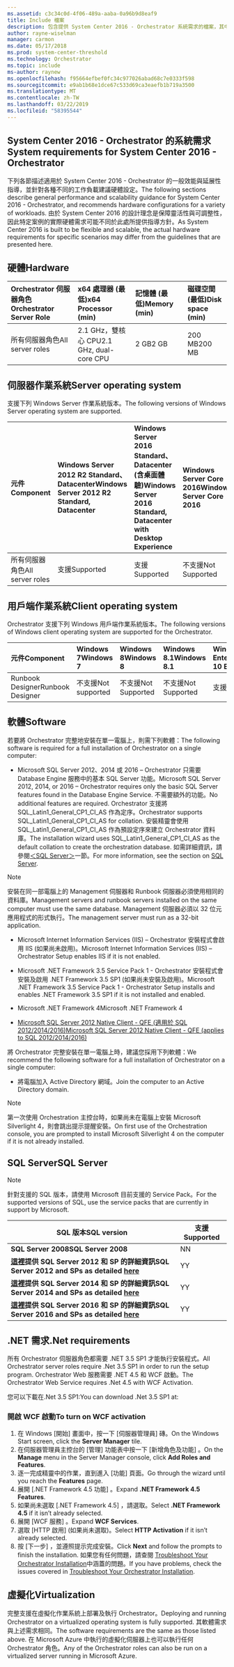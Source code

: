 ```yaml
---
ms.assetid: c3c34c0d-4f06-489a-aaba-0a96b9d8eaf9
title: Include 檔案
description: 包含提供 System Center 2016 - Orchestrator 系統需求的檔案，其中也包含設計規劃 Orchestrator 部署時所要考量的一般效能和延展性指導。
author: rayne-wiselman
manager: carmon
ms.date: 05/17/2018
ms.prod: system-center-threshold
ms.technology: Orchestrator
ms.topic: include
ms-author: raynew
ms.openlocfilehash: f95664efbef0fc34c977026abad68c7e0333f598
ms.sourcegitcommit: e9ab1b68e1dce67c533d69ca3eaefb1b719a3500
ms.translationtype: MT
ms.contentlocale: zh-TW
ms.lasthandoff: 03/22/2019
ms.locfileid: "58395544"
---
```

## <a name="system-requirements-for-system-center-2016---orchestrator"></a><span data-ttu-id="990a0-103">System Center 2016 - Orchestrator 的系統需求</span><span class="sxs-lookup"><span data-stu-id="990a0-103">System requirements for System Center 2016 - Orchestrator</span></span>

<span data-ttu-id="990a0-104">下列各節描述適用於 System Center 2016 - Orchestrator 的一般效能與延展性指導，並針對各種不同的工作負載建議硬體設定。</span><span class="sxs-lookup"><span data-stu-id="990a0-104">The following sections describe general performance and scalability guidance for System Center 2016 - Orchestrator, and recommends hardware configurations for a variety of workloads.</span></span> <span data-ttu-id="990a0-105">由於 System Center 2016 的設計理念是保障靈活性與可調整性，因此特定案例的實際硬體需求可能不同於此處所提供指導方針。</span><span class="sxs-lookup"><span data-stu-id="990a0-105">As System Center 2016 is built to be flexible and scalable, the actual hardware requirements for specific scenarios may differ from the guidelines that are presented here.</span></span>

## <a name="hardware"></a><span data-ttu-id="990a0-106">硬體</span><span class="sxs-lookup"><span data-stu-id="990a0-106">Hardware</span></span>

| <span data-ttu-id="990a0-107">Orchestrator 伺服器角色</span><span class="sxs-lookup"><span data-stu-id="990a0-107">Orchestrator Server Role</span></span> | <span data-ttu-id="990a0-108">x64 處理器 (最低)</span><span class="sxs-lookup"><span data-stu-id="990a0-108">x64 Processor (min)</span></span> | <span data-ttu-id="990a0-109">記憶體 (最低)</span><span class="sxs-lookup"><span data-stu-id="990a0-109">Memory (min)</span></span> | <span data-ttu-id="990a0-110">磁碟空間 (最低)</span><span class="sxs-lookup"><span data-stu-id="990a0-110">Disk space (min)</span></span> |
|:-----|:----|:---- |:---- |
|<span data-ttu-id="990a0-111">所有伺服器角色</span><span class="sxs-lookup"><span data-stu-id="990a0-111">All server roles</span></span>|<span data-ttu-id="990a0-112">2.1 GHz，雙核心 CPU</span><span class="sxs-lookup"><span data-stu-id="990a0-112">2.1 GHz, dual-core CPU</span></span> |<span data-ttu-id="990a0-113">2 GB</span><span class="sxs-lookup"><span data-stu-id="990a0-113">2 GB</span></span>|<span data-ttu-id="990a0-114">200 MB</span><span class="sxs-lookup"><span data-stu-id="990a0-114">200 MB</span></span>

## <a name="server-operating-system"></a><span data-ttu-id="990a0-115">伺服器作業系統</span><span class="sxs-lookup"><span data-stu-id="990a0-115">Server operating system</span></span>

<span data-ttu-id="990a0-116">支援下列 Windows Server 作業系統版本。</span><span class="sxs-lookup"><span data-stu-id="990a0-116">The following versions of Windows Server operating system are supported.</span></span>

| <span data-ttu-id="990a0-117">元件</span><span class="sxs-lookup"><span data-stu-id="990a0-117">Component</span></span> | <span data-ttu-id="990a0-118">Windows Server 2012 R2 Standard、Datacenter</span><span class="sxs-lookup"><span data-stu-id="990a0-118">Windows Server 2012 R2 Standard, Datacenter</span></span> | <span data-ttu-id="990a0-119">Windows Server 2016 Standard、Datacenter (含桌面體驗)</span><span class="sxs-lookup"><span data-stu-id="990a0-119">Windows Server 2016 Standard, Datacenter with Desktop Experience</span></span> | <span data-ttu-id="990a0-120">Windows Server Core 2016</span><span class="sxs-lookup"><span data-stu-id="990a0-120">Windows Server Core 2016</span></span> |
|:--- |:---|:--- |:--- |
|<span data-ttu-id="990a0-121">所有伺服器角色</span><span class="sxs-lookup"><span data-stu-id="990a0-121">All server roles</span></span>|<span data-ttu-id="990a0-122">支援</span><span class="sxs-lookup"><span data-stu-id="990a0-122">Supported</span></span>|<span data-ttu-id="990a0-123">支援</span><span class="sxs-lookup"><span data-stu-id="990a0-123">Supported</span></span>|<span data-ttu-id="990a0-124">不支援</span><span class="sxs-lookup"><span data-stu-id="990a0-124">Not Supported</span></span>


## <a name="client-operating-system"></a><span data-ttu-id="990a0-125">用戶端作業系統</span><span class="sxs-lookup"><span data-stu-id="990a0-125">Client operating system</span></span>

<span data-ttu-id="990a0-126">Orchestrator 支援下列 Windows 用戶端作業系統版本。</span><span class="sxs-lookup"><span data-stu-id="990a0-126">The following versions of Windows client operating system are supported for the Orchestrator.</span></span>

|<span data-ttu-id="990a0-127">元件</span><span class="sxs-lookup"><span data-stu-id="990a0-127">Component</span></span>| <span data-ttu-id="990a0-128">Windows 7</span><span class="sxs-lookup"><span data-stu-id="990a0-128">Windows 7</span></span> | <span data-ttu-id="990a0-129">Windows 8</span><span class="sxs-lookup"><span data-stu-id="990a0-129">Windows 8</span></span> | <span data-ttu-id="990a0-130">Windows 8.1</span><span class="sxs-lookup"><span data-stu-id="990a0-130">Windows 8.1</span></span> | <span data-ttu-id="990a0-131">Windows 10 Enterprise</span><span class="sxs-lookup"><span data-stu-id="990a0-131">Windows 10 Enterprise</span></span> |
|:--- |:---|:--- |:--- |:---|
|<span data-ttu-id="990a0-132">Runbook Designer</span><span class="sxs-lookup"><span data-stu-id="990a0-132">Runbook Designer</span></span>|<span data-ttu-id="990a0-133">不支援</span><span class="sxs-lookup"><span data-stu-id="990a0-133">Not supported</span></span>|<span data-ttu-id="990a0-134">不支援</span><span class="sxs-lookup"><span data-stu-id="990a0-134">Not Supported</span></span>|<span data-ttu-id="990a0-135">不支援</span><span class="sxs-lookup"><span data-stu-id="990a0-135">Not Supported</span></span>|<span data-ttu-id="990a0-136">支援</span><span class="sxs-lookup"><span data-stu-id="990a0-136">Supported</span></span>

## <a name="software"></a><span data-ttu-id="990a0-137">軟體</span><span class="sxs-lookup"><span data-stu-id="990a0-137">Software</span></span>

<span data-ttu-id="990a0-138">若要將 Orchestrator 完整地安裝在單一電腦上，則需下列軟體：</span><span class="sxs-lookup"><span data-stu-id="990a0-138">The following software is required for a full installation of Orchestrator on a single computer:</span></span>

* <span data-ttu-id="990a0-139">Microsoft SQL Server 2012、2014 或 2016 – Orchestrator 只需要 Database Engine 服務中的基本 SQL Server 功能。</span><span class="sxs-lookup"><span data-stu-id="990a0-139">Microsoft SQL Server 2012, 2014, or 2016 – Orchestrator requires only the basic SQL Server features found in the Database Engine Service.</span></span> <span data-ttu-id="990a0-140">不需要額外的功能。</span><span class="sxs-lookup"><span data-stu-id="990a0-140">No additional features are required.</span></span> <span data-ttu-id="990a0-141">Orchestrator 支援將 SQL_Latin1_General_CP1_CI_AS 作為定序。</span><span class="sxs-lookup"><span data-stu-id="990a0-141">Orchestrator supports SQL_Latin1_General_CP1_CI_AS for collation.</span></span> <span data-ttu-id="990a0-142">安裝精靈會使用 SQL_Latin1_General_CP1_CI_AS 作為預設定序來建立 Orchestrator 資料庫。</span><span class="sxs-lookup"><span data-stu-id="990a0-142">The installation wizard uses SQL_Latin1_General_CP1_CI_AS as the default collation to create the orchestration database.</span></span> <span data-ttu-id="990a0-143">如需詳細資訊，請參閱[＜SQL Server＞](#sql-server)一節。</span><span class="sxs-lookup"><span data-stu-id="990a0-143">For more information, see the section on [SQL Server](#sql-server).</span></span>

> [!NOTE]
> <span data-ttu-id="990a0-144">安裝在同一部電腦上的 Management 伺服器和 Runbook 伺服器必須使用相同的資料庫。</span><span class="sxs-lookup"><span data-stu-id="990a0-144">Management servers and runbook servers installed on the same computer must use the same database.</span></span> <span data-ttu-id="990a0-145">Management 伺服器必須以 32 位元應用程式的形式執行。</span><span class="sxs-lookup"><span data-stu-id="990a0-145">The management server must run as a 32-bit application.</span></span>

* <span data-ttu-id="990a0-146">Microsoft Internet Information Services (IIS) – Orchestrator 安裝程式會啟用 IIS (如果尚未啟用)。</span><span class="sxs-lookup"><span data-stu-id="990a0-146">Microsoft Internet Information Services (IIS) – Orchestrator Setup enables IIS if it is not enabled.</span></span>

* <span data-ttu-id="990a0-147">Microsoft .NET Framework 3.5 Service Pack 1 - Orchestrator 安裝程式會安裝及啟用 .NET Framework 3.5 SP1 (如果尚未安裝及啟用)。</span><span class="sxs-lookup"><span data-stu-id="990a0-147">Microsoft .NET Framework 3.5 Service Pack 1 - Orchestrator Setup installs and enables .NET Framework 3.5 SP1 if it is not installed and enabled.</span></span>

* <span data-ttu-id="990a0-148">Microsoft .NET Framework 4</span><span class="sxs-lookup"><span data-stu-id="990a0-148">Microsoft .NET Framework 4</span></span>
* [<span data-ttu-id="990a0-149">Microsoft SQL Server 2012 Native Client - QFE (適用於 SQL 2012/2014/2016)</span><span class="sxs-lookup"><span data-stu-id="990a0-149">Microsoft SQL Server 2012 Native Client - QFE   (applies to SQL 2012/2014/2016)</span></span>](https://www.microsoft.com/download/details.aspx?id=50402)

<span data-ttu-id="990a0-150">將 Orchestrator 完整安裝在單一電腦上時，建議您採用下列軟體：</span><span class="sxs-lookup"><span data-stu-id="990a0-150">We recommend the following software for a full installation of Orchestrator on a single computer:</span></span>

* <span data-ttu-id="990a0-151">將電腦加入 Active Directory 網域。</span><span class="sxs-lookup"><span data-stu-id="990a0-151">Join the computer to an Active Directory domain.</span></span>

> [!NOTE]
> <span data-ttu-id="990a0-152">第一次使用 Orchestration 主控台時，如果尚未在電腦上安裝 Microsoft Silverlight 4，則會跳出提示提醒安裝。</span><span class="sxs-lookup"><span data-stu-id="990a0-152">On first use of the Orchestration console, you are prompted to install Microsoft Silverlight 4 on the computer if it is not already installed.</span></span>

## <a name="sql-server"></a><span data-ttu-id="990a0-153">SQL Server</span><span class="sxs-lookup"><span data-stu-id="990a0-153">SQL Server</span></span>

> [!NOTE]
> <span data-ttu-id="990a0-154">針對支援的 SQL 版本，請使用 Microsoft 目前支援的 Service Pack。</span><span class="sxs-lookup"><span data-stu-id="990a0-154">For the supported versions of SQL, use the service packs that are currently in support by Microsoft.</span></span>

<span data-ttu-id="990a0-155">**SQL 版本**</span><span class="sxs-lookup"><span data-stu-id="990a0-155">**SQL version**</span></span> | <span data-ttu-id="990a0-156">**支援**</span><span class="sxs-lookup"><span data-stu-id="990a0-156">**Supported**</span></span>
--- | ---
<span data-ttu-id="990a0-157">**SQL Server 2008**</span><span class="sxs-lookup"><span data-stu-id="990a0-157">**SQL Server 2008**</span></span>| <span data-ttu-id="990a0-158">N</span><span class="sxs-lookup"><span data-stu-id="990a0-158">N</span></span>
<span data-ttu-id="990a0-159">**[這裡](https://support.microsoft.com/en-in/lifecycle/search?alpha=SQL%20server%202012%20service%20pack)提供 SQL Server 2012 和 SP 的詳細資訊**</span><span class="sxs-lookup"><span data-stu-id="990a0-159">**SQL Server 2012 and SPs as detailed [here](https://support.microsoft.com/en-in/lifecycle/search?alpha=SQL%20server%202012%20service%20pack)**</span></span> | <span data-ttu-id="990a0-160">Y</span><span class="sxs-lookup"><span data-stu-id="990a0-160">Y</span></span>
<span data-ttu-id="990a0-161">**[這裡](https://support.microsoft.com/en-in/lifecycle/search?alpha=SQL%20server%202014%20service%20pack)提供 SQL Server 2014 和 SP 的詳細資訊**</span><span class="sxs-lookup"><span data-stu-id="990a0-161">**SQL Server 2014 and SPs as detailed [here](https://support.microsoft.com/en-in/lifecycle/search?alpha=SQL%20server%202014%20service%20pack)**</span></span> | <span data-ttu-id="990a0-162">Y</span><span class="sxs-lookup"><span data-stu-id="990a0-162">Y</span></span>
<span data-ttu-id="990a0-163">**[這裡](https://support.microsoft.com/en-in/lifecycle/search?alpha=SQL%20server%202016%20service%20pack)提供 SQL Server 2016 和 SP 的詳細資訊**</span><span class="sxs-lookup"><span data-stu-id="990a0-163">**SQL Server 2016 and SPs as detailed [here](https://support.microsoft.com/en-in/lifecycle/search?alpha=SQL%20server%202016%20service%20pack)**</span></span> | <span data-ttu-id="990a0-164">Y</span><span class="sxs-lookup"><span data-stu-id="990a0-164">Y</span></span>

## <a name="net-requirements"></a><span data-ttu-id="990a0-165">.NET 需求</span><span class="sxs-lookup"><span data-stu-id="990a0-165">.Net requirements</span></span>

<span data-ttu-id="990a0-166">所有 Orchestrator 伺服器角色都需要 .NET 3.5 SP1 才能執行安裝程式。</span><span class="sxs-lookup"><span data-stu-id="990a0-166">All Orchestrator server roles require .Net 3.5 SP1 in order to run the setup program.</span></span> <span data-ttu-id="990a0-167">Orchestrator Web 服務需要 .NET 4.5 和 WCF 啟動。</span><span class="sxs-lookup"><span data-stu-id="990a0-167">The Orchestrator Web Service requires .Net 4.5 with WCF Activation.</span></span>

<span data-ttu-id="990a0-168">您可以下載在.Net 3.5 SP1:</span><span class="sxs-lookup"><span data-stu-id="990a0-168">You can download .Net 3.5 SP1 at:</span></span>  

### <a name="to-turn-on-wcf-activation"></a><span data-ttu-id="990a0-169">開啟 WCF 啟動</span><span class="sxs-lookup"><span data-stu-id="990a0-169">To turn on WCF activation</span></span>

1. <span data-ttu-id="990a0-170">在 Windows [開始] 畫面中，按一下 [伺服器管理員] 磚。</span><span class="sxs-lookup"><span data-stu-id="990a0-170">On the Windows Start screen, click the **Server Manager** tile.</span></span>
2.  <span data-ttu-id="990a0-171">在伺服器管理員主控台的 [管理]  功能表中按一下 [新增角色及功能] 。</span><span class="sxs-lookup"><span data-stu-id="990a0-171">On the **Manage** menu in the Server Manager console, click **Add Roles and Features**.</span></span>
3.  <span data-ttu-id="990a0-172">逐一完成精靈中的作業，直到進入 [功能]  頁面。</span><span class="sxs-lookup"><span data-stu-id="990a0-172">Go through the wizard until you reach the **Features** page.</span></span>
4.  <span data-ttu-id="990a0-173">展開 [.NET Framework 4.5 功能] 。</span><span class="sxs-lookup"><span data-stu-id="990a0-173">Expand **.NET Framework 4.5 Features**.</span></span>
5.  <span data-ttu-id="990a0-174">如果尚未選取 [.NET Framework 4.5]  ，請選取。</span><span class="sxs-lookup"><span data-stu-id="990a0-174">Select **.NET Framework 4.5** if it isn’t already selected.</span></span>
6.  <span data-ttu-id="990a0-175">展開 [WCF 服務] 。</span><span class="sxs-lookup"><span data-stu-id="990a0-175">Expand **WCF Services**.</span></span>
7.  <span data-ttu-id="990a0-176">選取 [HTTP 啟用]  \(如果尚未選取)。</span><span class="sxs-lookup"><span data-stu-id="990a0-176">Select **HTTP Activation** if it isn’t already selected.</span></span>
8.  <span data-ttu-id="990a0-177">按 [下一步]  ，並遵照提示完成安裝。</span><span class="sxs-lookup"><span data-stu-id="990a0-177">Click **Next** and follow the prompts to finish the installation.</span></span> <span data-ttu-id="990a0-178">如果您有任何問題，請查閱 [Troubleshoot Your Orchestrator Installation](https://technet.microsoft.com/library/hh546549.aspx)中涵蓋的問題。</span><span class="sxs-lookup"><span data-stu-id="990a0-178">If you have problems, check the issues covered in [Troubleshoot Your Orchestrator Installation](https://technet.microsoft.com/library/hh546549.aspx).</span></span>


## <a name="virtualization"></a><span data-ttu-id="990a0-179">虛擬化</span><span class="sxs-lookup"><span data-stu-id="990a0-179">Virtualization</span></span>

<span data-ttu-id="990a0-180">完整支援在虛擬化作業系統上部署及執行 Orchestrator。</span><span class="sxs-lookup"><span data-stu-id="990a0-180">Deploying and running Orchestrator on a virtualized operating system is fully supported.</span></span> <span data-ttu-id="990a0-181">其軟體需求與上述需求相同。</span><span class="sxs-lookup"><span data-stu-id="990a0-181">The software requirements are the same as those listed above.</span></span> <span data-ttu-id="990a0-182">在 Microsoft Azure 中執行的虛擬化伺服器上也可以執行任何 Orchestrator 角色。</span><span class="sxs-lookup"><span data-stu-id="990a0-182">Any of the Orchestrator roles can also be run on a virtualized server running in Microsoft Azure.</span></span>
